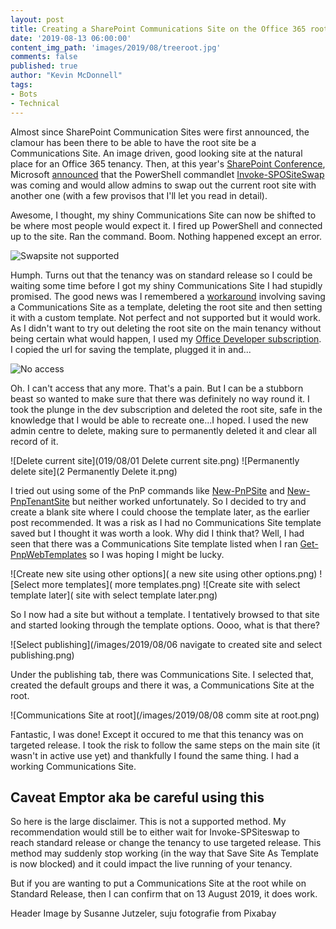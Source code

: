 ```yaml
---
layout: post
title: Creating a SharePoint Communications Site on the Office 365 root without Invoke-SPOSiteSwap 
date: '2019-08-13 06:00:00'
content_img_path: 'images/2019/08/treeroot.jpg'
comments: false
published: true
author: "Kevin McDonnell"
tags:
- Bots
- Technical
---
```


Almost since SharePoint Communication Sites were first announced, the clamour has been there to be able to have the root site be a Communications Site. An image driven, good looking site at the natural place for an Office 365 tenancy. Then, at this year's [SharePoint Conference](https://sharepointna.com), Microsoft [announced](https://techcommunity.microsoft.com/t5/Microsoft-SharePoint-Blog/Updates-to-SharePoint-security-administration-and-migration/ba-p/549585) that the PowerShell commandlet [Invoke-SPOSiteSwap](https://docs.microsoft.com/en-us/powershell/module/sharepoint-online/invoke-spositeswap?view=sharepoint-ps) was coming and would allow admins to swap out the current root site with another one (with a few provisos that I'll let you read in detail).

Awesome, I thought, my shiny Communications Site can now be shifted to be where most people would expect it. I fired up PowerShell and connected up to the site. Ran the command. Boom. Nothing happened except an error.

![Swapsite not supported](/images/2019/08/swapsite-not-supported.png)

Humph. Turns out that the tenancy was on standard release so I could be waiting some time before I got my shiny Communications Site I had stupidly promised. The good news was I remembered a [workaround](https://hangconsult.com/2017/06/29/change-sharepoint-online-root-site-collection-to-use-the-new-communication-site-template/) involving saving a Communications Site as a template, deleting the root site and then setting it with a custom template. Not perfect and not supported but it would work. As I didn't want to try out deleting the root site on the main tenancy without being certain what would happen, I used my [Office Developer subscription](https://developer.microsoft.com/en-us/office/dev-program). I copied the url for saving the template, plugged it in and...

![No access](019/08/no-access.png)

Oh. I can't access that any more. That's a pain. But I can be a stubborn beast so wanted to make sure that there was definitely no way round it. I took the plunge in the dev subscription and deleted the root site, safe in the knowledge that I would be able to recreate one...I hoped. I used the new admin centre to delete, making sure to permanently deleted it and clear all record of it.

![Delete current site](019/08/01 Delete current site.png)
![Permanently delete site](2 Permanently Delete it.png)

I tried out using some of the PnP commands like [New-PnPSite](https://docs.microsoft.com/en-us/powershell/module/sharepoint-pnp/new-pnpsite) and [New-PnpTenantSite](https://docs.microsoft.com/en-us/powershell/module/sharepoint-pnp/new-pnptenantsite) but neither worked unfortunately. So I decided to try and create a blank site where I could choose the template later, as the earlier post recommended. It was a risk as I had no Communications Site template saved but I thought it was worth a look. Why did I think that? Well, I had seen that there was a Communications Site template listed when I ran [Get-PnpWebTemplates](https://docs.microsoft.com/en-us/powershell/module/sharepoint-pnp/get-pnpwebtemplates) so I was hoping I might be lucky.

![Create new site using other options]( a new site using other options.png)
![Select more templates]( more templates.png)
![Create site with select template later]( site with select template later.png)

So I now had a site but without a template. I tentatively browsed to that site and started looking through the template options. Oooo, what is that there?

![Select publishing](/images/2019/08/06 navigate to created site and select publishing.png)

Under the publishing tab, there was Communications Site. I selected that, created the default groups and there it was, a Communications Site at the root.

![Communications Site at root](/images/2019/08/08 comm site at root.png)

Fantastic, I was done! Except it occured to me that this tenancy was on targeted release. I took the risk to follow the same steps on the main site (it wasn't in active use yet) and thankfully I found the same thing. I had a working Communications Site.

## Caveat Emptor aka be careful using this

So here is the large disclaimer. This is not a supported method. My recommendation would still be to either wait for Invoke-SPSiteswap to reach standard release or change the tenancy to use targeted release. This method may suddenly stop working (in the way that Save Site As Template is now blocked) and it could impact the live running of your tenancy.

But if you are wanting to put a Communications Site at the root while on Standard Release, then I can confirm that on 13 August 2019, it does work.

Header Image by Susanne Jutzeler, suju fotografie from Pixabay